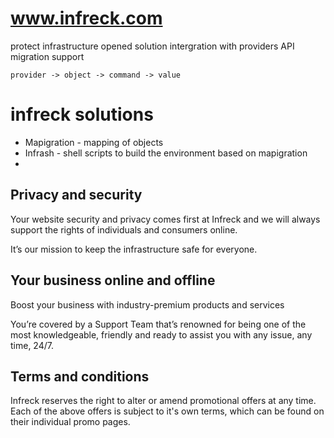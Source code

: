 # www.infreck.com

protect infrastructure
opened solution
intergration with providers API 
migration support


    provider -> object -> command -> value

# infreck solutions

+ Mapigration - mapping of objects
+ Infrash - shell scripts to build the environment based on mapigration
+ 


## Privacy and security

Your website security and privacy comes first at Infreck and we will always support the rights of individuals and consumers online.

It’s our mission to keep the infrastructure safe for everyone.


## Your business online and offline

Boost your business with industry-premium products and services

You’re covered by a Support Team that’s renowned for being one of the most knowledgeable, friendly and ready to assist you with any issue, any time, 24/7.


## Terms and conditions

Infreck reserves the right to alter or amend promotional offers at any time.
Each of the above offers is subject to it's own terms, which can be found on their individual promo pages.
